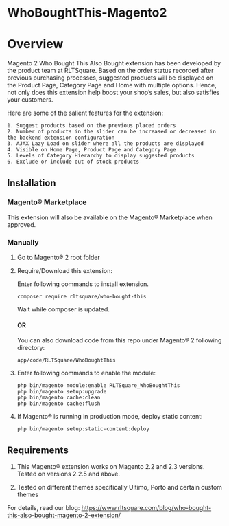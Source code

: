# WhoBoughtThis-Magento2

# Overview

Magento 2 Who Bought This Also Bought extension has been developed by the product team at RLTSquare. Based on the order status recorded after previous purchasing processes, suggested products will be displayed on the Product Page, Category Page and Home with multiple options. Hence, not only does this extension help boost your shop’s sales, but also satisfies your customers.

Here are some of the salient features for the extension:

```
1. Suggest products based on the previous placed orders
2. Number of products in the slider can be increased or decreased in the backend extension configuration
3. AJAX Lazy Load on slider where all the products are displayed
4. Visible on Home Page, Product Page and Category Page
5. Levels of Category Hierarchy to display suggested products
6. Exclude or include out of stock products
```

## Installation

### Magento® Marketplace

This extension will also be available on the Magento® Marketplace when approved.

### Manually

1. Go to Magento® 2 root folder

2. Require/Download this extension:

   Enter following commands to install extension.

   ```
   composer require rltsquare/who-bought-this
   ```

   Wait while composer is updated.
   
   #### OR
   
   You can also download code from this repo under Magento® 2 following directory:
    
    ```
    app/code/RLTSquare/WhoBoughtThis
    ```    

3. Enter following commands to enable the module:

   ```
   php bin/magento module:enable RLTSquare_WhoBoughtThis
   php bin/magento setup:upgrade
   php bin/magento cache:clean
   php bin/magento cache:flush
   ```

4. If Magento® is running in production mode, deploy static content: 

   ```
   php bin/magento setup:static-content:deploy
   ```


## Requirements

1. This Magento® extension works on Magento 2.2 and 2.3 versions. Tested on versions 2.2.5 and above.

2. Tested on different themes specifically Ultimo, Porto and certain custom themes

For details, read our blog:
https://www.rltsquare.com/blog/who-bought-this-also-bought-magento-2-extension/
